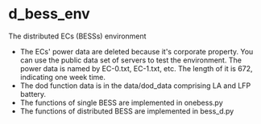 # d_bess_env
The distributed ECs (BESSs) environment
* The ECs' power data are deleted because it's corporate property. You can use the public data set of servers to test the environment. The power data is named by EC-0.txt, EC-1.txt, etc. The length of it is 672, indicating one week time.
* The dod function data is in the data/dod_data comprising LA and LFP battery.
* The functions of single BESS are implemented in onebess.py
* The functions of distributed BESS are implemented in bess_d.py
